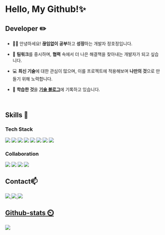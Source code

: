 # Hello, My Github!✨
## Developer ✏️

<div>
  
- 🙋‍♀️ 안녕하세요! **끊임없이 공부**하고 **성장**하는 개발자 정호정입니다.

- 🤝 **팀워크**를 중시하며, **협력** 속에서 더 나은 해결책을 찾아내는 개발자가 되고 싶습니다.
  
- 💻 **최신 기술**에 대한 관심이 많으며, 이를 프로젝트에 적용해보며 **나만의 것**으로 만들기 위해 노력합니다.
  
- 📄 **학습한 것**을 [**기술 블로그**](https://notion229.tistory.com/)에 기록하고 있습니다.

  
</div>
<br>

## Skills 📖
### Tech Stack
<div>
  <img src="https://img.shields.io/badge/html5-E34F26?style=flat&logo=html5&logoColor=white">
  <img src="https://img.shields.io/badge/css-1572B6?style=flat&logo=css3&logoColor=white">
  <img src="https://img.shields.io/badge/javascript-F7DF1E?style=flat&logo=javascript&logoColor=black">
  <img src="https://img.shields.io/badge/jquery-0769AD?style=flat&logo=jquery&logoColor=white">
  <img src="https://img.shields.io/badge/MySQL-4479A1?style=flat&logo=MySQL&logoColor=white">
  <img src="https://img.shields.io/badge/Java-007396?style=flat&logo=Java&logoColor=white">
  <img src="https://img.shields.io/badge/Spring-6DB33F?style=flat&logo=Spring&logoColor=white">
  <img src="https://img.shields.io/badge/Spring Boot-6DB33F?style=flat&logo=Spring Boot&logoColor=white">
</div>



### Collaboration
<div>
  <img src="https://img.shields.io/badge/Git-F05032?style=flat&logo=git&logoColor=white">
  <img src="https://img.shields.io/badge/GitHub-181717?style=flat&logo=github&logoColor=white">
  <img src="https://img.shields.io/badge/Notion-000000?style=flat&logo=notion&logoColor=white">
  <img src="https://img.shields.io/badge/Figma-F24E1E?style=flat&logo=figma&logoColor=white">
</div>


## Contact📫
<div>
  <a href=mailto:tcd835357@gmail.com> <img src="https://img.shields.io/badge/Gmail-EA4335?style=flat&logo=Gmail&logoColor=white&link=mailto:tcd835357@gmail.com"> </a>
  <a href="https://notion229.tistory.com/"><img src="https://img.shields.io/badge/Tech Blog-000000?style=flat&logo=tistory&logoColor=white">
  <a href="https://www.instagram.com/hxxuxx__/profilecard/?igsh=eDd3bTJ5dDlkZ2dy"><img src="https://img.shields.io/badge/instagram-E4405F?style=flat&logo=instagram&logoColor=white">
</div>

## Github-stats ⏲️  
<img src="https://streak-stats.demolab.com?user=hojung7&theme=rose-pine&date_format=%5BY.%5Dn.j&card_width=400&border_radius=10"/>

